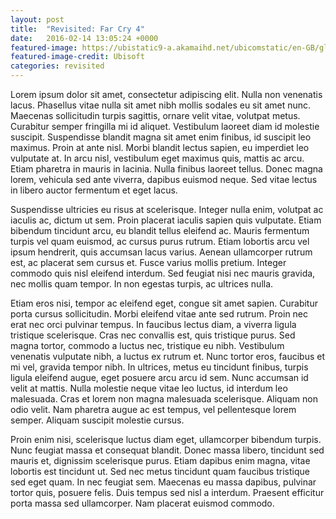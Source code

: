 ```yaml
---
layout: post
title:  "Revisited: Far Cry 4"
date:   2016-02-14 13:05:24 +0000
featured-image: https://ubistatic9-a.akamaihd.net/ubicomstatic/en-GB/global/media/FC4ScreenShot_5_161837.jpg
featured-image-credit: Ubisoft
categories: revisited
---
```

Lorem ipsum dolor sit amet, consectetur adipiscing elit. Nulla non venenatis lacus. Phasellus vitae nulla sit amet nibh mollis sodales eu sit amet nunc. Maecenas sollicitudin turpis sagittis, ornare velit vitae, volutpat metus. Curabitur semper fringilla mi id aliquet. Vestibulum laoreet diam id molestie suscipit. Suspendisse blandit magna sit amet enim finibus, id suscipit leo maximus. Proin at ante nisl. Morbi blandit lectus sapien, eu imperdiet leo vulputate at. In arcu nisl, vestibulum eget maximus quis, mattis ac arcu. Etiam pharetra in mauris in lacinia. Nulla finibus laoreet tellus. Donec magna lorem, vehicula sed ante viverra, dapibus euismod neque. Sed vitae lectus in libero auctor fermentum et eget lacus.

Suspendisse ultricies eu risus at scelerisque. Integer nulla enim, volutpat ac iaculis ac, dictum ut sem. Proin placerat iaculis sapien quis vulputate. Etiam bibendum tincidunt arcu, eu blandit tellus eleifend ac. Mauris fermentum turpis vel quam euismod, ac cursus purus rutrum. Etiam lobortis arcu vel ipsum hendrerit, quis accumsan lacus varius. Aenean ullamcorper rutrum est, ac placerat sem cursus et. Fusce varius mollis pretium. Integer commodo quis nisl eleifend interdum. Sed feugiat nisi nec mauris gravida, nec mollis quam tempor. In non egestas turpis, ac ultrices nulla.

Etiam eros nisi, tempor ac eleifend eget, congue sit amet sapien. Curabitur porta cursus sollicitudin. Morbi eleifend vitae ante sed rutrum. Proin nec erat nec orci pulvinar tempus. In faucibus lectus diam, a viverra ligula tristique scelerisque. Cras nec convallis est, quis tristique purus. Sed magna tortor, commodo a luctus nec, tristique eu nibh. Vestibulum venenatis vulputate nibh, a luctus ex rutrum et. Nunc tortor eros, faucibus et mi vel, gravida tempor nibh. In ultrices, metus eu tincidunt finibus, turpis ligula eleifend augue, eget posuere arcu arcu id sem. Nunc accumsan id velit at mattis. Nulla molestie neque vitae leo luctus, id interdum leo malesuada. Cras et lorem non magna malesuada scelerisque. Aliquam non odio velit. Nam pharetra augue ac est tempus, vel pellentesque lorem semper. Aliquam suscipit molestie cursus.

Proin enim nisi, scelerisque luctus diam eget, ullamcorper bibendum turpis. Nunc feugiat massa et consequat blandit. Donec massa libero, tincidunt sed mauris et, dignissim scelerisque purus. Etiam dapibus enim magna, vitae lobortis est tincidunt ut. Sed nec metus tincidunt quam faucibus tristique sed eget quam. In nec feugiat sem. Maecenas eu massa dapibus, pulvinar tortor quis, posuere felis. Duis tempus sed nisl a interdum. Praesent efficitur porta massa sed ullamcorper. Nam placerat euismod commodo.

